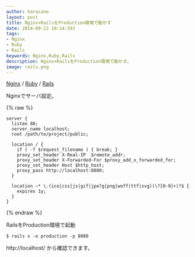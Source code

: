 ```yaml
---
author: haracane
layout: post
title: Nginx+RailsをProduction環境で動かす
date: 2014-09-22 10:14:59J
tags:
- Nginx
- Ruby
- Rails
keywords: Nginx,Ruby,Rails
description: Nginx+RailsをProduction環境で動かす。
image: rails.png
---
```

[Nginx](/tags/nginx/) / [Ruby](/tags/ruby/) / [Rails](/tags/rails/)

Nginxでサーバ設定。

{% raw %}
<pre><code>server {
  listen 80;
  server_name localhost;
  root /path/to/project/public;

  location / {
    if ( -f $request_filename ) { break; }
    proxy_set_header X-Real-IP  $remote_addr;
    proxy_set_header X-Forwarded-For $proxy_add_x_forwarded_for;
    proxy_set_header Host $http_host;
    proxy_pass http://localhost:8080;
  }

  location ~* \.(ico|css|js|gif|jpe?g|png|woff|ttf|svg)(\?[0-9]+)?$ {
    expires 1y;
  }
}
</code></pre>
{% endraw %}

RailsをProduction環境で起動

    $ rails s -e production -p 8080

http://localhost/ から確認できます。
